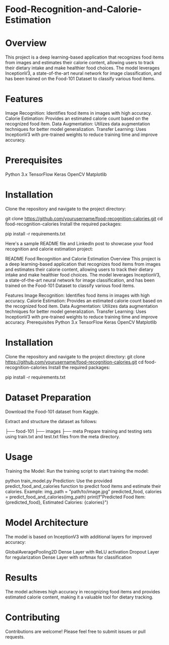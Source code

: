 # Food-Recognition-and-Calorie-Estimation
# Overview
This project is a deep learning-based application that recognizes food items from images and estimates their calorie content, allowing users to track their dietary intake and make healthier food choices. The model leverages InceptionV3, a state-of-the-art neural network for image classification, and has been trained on the Food-101 Dataset to classify various food items.

# Features
Image Recognition: Identifies food items in images with high accuracy.
Calorie Estimation: Provides an estimated calorie count based on the recognized food item.
Data Augmentation: Utilizes data augmentation techniques for better model generalization.
Transfer Learning: Uses InceptionV3 with pre-trained weights to reduce training time and improve accuracy.
# Prerequisites
Python 3.x
TensorFlow
Keras
OpenCV
Matplotlib
# Installation
Clone the repository and navigate to the project directory:

git clone https://github.com/yourusername/food-recognition-calories.git
cd food-recognition-calories
Install the required packages:

pip install -r requirements.txt


Here's a sample README file and LinkedIn post to showcase your food recognition and calorie estimation project:

README
Food Recognition and Calorie Estimation
Overview
This project is a deep learning-based application that recognizes food items from images and estimates their calorie content, allowing users to track their dietary intake and make healthier food choices. The model leverages InceptionV3, a state-of-the-art neural network for image classification, and has been trained on the Food-101 Dataset to classify various food items.

Features
Image Recognition: Identifies food items in images with high accuracy.
Calorie Estimation: Provides an estimated calorie count based on the recognized food item.
Data Augmentation: Utilizes data augmentation techniques for better model generalization.
Transfer Learning: Uses InceptionV3 with pre-trained weights to reduce training time and improve accuracy.
Prerequisites
Python 3.x
TensorFlow
Keras
OpenCV
Matplotlib
# Installation
Clone the repository and navigate to the project directory:
git clone https://github.com/yourusername/food-recognition-calories.git
cd food-recognition-calories
Install the required packages:

pip install -r requirements.txt
# Dataset Preparation
Download the Food-101 dataset from Kaggle.

Extract and structure the dataset as follows:

├── food-101
    ├── images
    ├── meta
Prepare training and testing sets using train.txt and test.txt files from the meta directory.

# Usage
Training the Model: Run the training script to start training the model:

python train_model.py
Prediction: Use the provided predict_food_and_calories function to predict food items and estimate their calories. Example:
img_path = "path/to/image.jpg"
predicted_food, calories = predict_food_and_calories(img_path)
print(f"Predicted Food Item: {predicted_food}, Estimated Calories: {calories}")

# Model Architecture
The model is based on InceptionV3 with additional layers for improved accuracy:

GlobalAveragePooling2D
Dense Layer with ReLU activation
Dropout Layer for regularization
Dense Layer with softmax for classification
# Results
The model achieves high accuracy in recognizing food items and provides estimated calorie content, making it a valuable tool for dietary tracking.

# Contributing
Contributions are welcome! Please feel free to submit issues or pull requests.
